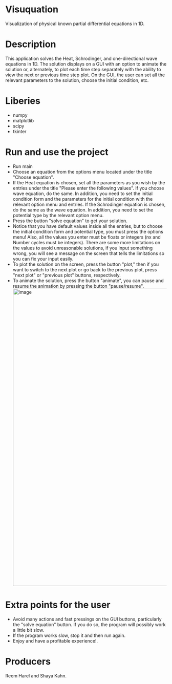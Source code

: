 # Visuquation
Visualization of physical known partial differential equations in 1D.
# Description
This application solves the Heat, Schrodinger, and one-directional wave equations in 1D. The solution displays on a GUI with an option to animate the solution or,
alternately, to plot each time step separately with the ability to view the next or previous time step plot. On the GUI, the user can set all the relevant parameters 
to the solution, choose the initial condition, etc.
# Liberies
- numpy
- matplotlib
- scipy
- tkinter
# Run and use the project
- Run main
- Choose an equation from the options menu located under the title "Choose equation".
- If the Heat equation is chosen, set all the parameters as you wish by the entries under the title "Please enter the following values".
  If you choose wave equation, do the same. In addition, you need to set the initial condition form and the parameters for the initial 
  condition with the relevant option menu and entries.
  If the Schrodinger equation is chosen, do the same as the wave equation. In addition, you need to set the potential type by the relevant option menu.
- Press the button "solve equation" to get your solution.  
- Notice that you have default values inside all the entries, but to choose the initial condition form and potential type, you must press the options menu!
  Also, all the values you enter must be floats or integers (nx and Number cycles must be integers). There are some more limitations on the values to avoid 
  unreasonable solutions, if you input something wrong, you will see a message on the screen that tells the limitations so you can fix your input easily. 
- To plot the solution on the screen, press the button "plot," then if you want to switch to the next plot or go back to the previous plot, press "next plot" or
  "previous plot" buttons, respectively.
- To animate the solution, press the button "animate", you can pause and resume the animation by pressing the button "pause/resume".
  <img width="929" alt="image" src="https://user-images.githubusercontent.com/102433115/183098970-701d70e2-53f5-4f83-ab00-778d7af9c5c7.png">
# Extra points for the user
- Avoid many actions and fast pressings on the GUI buttons, particularly the "solve equation" button. If you do so, the program will possibly work
  a little bit slow.
- If the program works slow, stop it and then run again.
- Enjoy and have a profitable experience!.  
# Producers
Reem Harel and Shaya Kahn.
